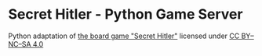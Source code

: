 # Secret Hitler - Python Game Server

Python adaptation of [the board game "Secret Hitler"](https://www.secrethitler.com/) licensed under [CC BY–NC–SA 4.0](https://creativecommons.org/licenses/by-nc-sa/4.0/)
